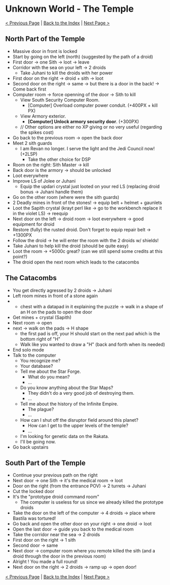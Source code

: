 # Unknown World - The Temple

[< Previous Page](093_UnknownWorld.md)
| [Back to the Index](../index.md)
| [Next Page >](095_UnknownWorld.md)


## North Part of the Temple

- Massive door in front is locked
- Start by going on the left (north) (suggested by the path of a droid)
- First door -> one Sith -> loot -> leave
- Corridor with the sea on your left -> 2 droids
    - Take Juhani to kill the droids with her power
- First door on the right -> droid + sith -> loot
- Second door on the right -> same -> but there is a door in the back! -> Come back first
- Computer room -> force openning of the door -> Sith to kill
    - View South Security Computer Room.
        - [Computer] Overload computer power conduit. (+400PX + kill PX)
    - View Armory exterior.
        - **[Computer] Unlock armory security door**. (+300PX)
    - // Other options are either no XP giving or no very useful (regarding the spikes cost)
- Go back to the previous room -> open the back door
- Meet 2 sith guards
    - I am Revan no longer. I serve the light and the Jedi Council now! (+2LSP)
        - Take the other choice for DSP
- Room on the right: Sith Master -> kill
- Back door is the armory -> should be unlocked
- Loot everywhere
- Improve LS of Jolee or Juhani
    - Equip the updari crystal just looted on your red LS (replacing droid bonus -> Juhani handle them)
- Go on the other room (where were the sith guards)
- 2 Deadly mines in front of the stones! -> equip belt + helmet + gaunlets
- Loot the Sapith crystal (krayt perl like -> go to the workbench replace it in the violet LS) -> reequip
- Next door on the left -> droid room -> loot everywhere -> good equipment for droid
- Restore (fully) the rusted droid. Don't forget to equip repair belt -> +1300PX
- Follow the droid -> he will enter the room with the 2 droids w/ shields!
- Take Juhani to help kill the droid (should be quite easy)
- Loot the room -> +5000c great? (can we still spend some credits at this point?)
- The droid open the next room which leads to the catacombs

## The Catacombs

- You get directly agressed by 2 droids -> Juhani
- Left room mines in front of a stone again
- + chest with a datapad in it explaining the puzzle -> walk in a shape of an H on the pads to open the door
- Get mines + crystal (Sapith)
- Next room -> open
- next -> walk on the pads -> H shape
    - the first pad is off, your H should start on the next pad which is the bottom right of "H"
    - Walk like you wanted to draw a "H" (back and forth when its needed)
- End solo mode
- Talk to the computer
    - You recognize me?
    - Your database?
    - Tell me about the Star Forge.
        - What do you mean?
        - ...
    - Do you know anything about the Star Maps?
        - They didn't do a very good job of destroying them.
        - ...
    - Tell me about the history of the Infinite Empire.
        - The plague?
        - ...
    - How can I shut off the disruptor field around this planet?
        - How can I get to the upper levels of the temple?
        - ...
    - I'm looking for genetic data on the Rakata.
    - I'll be going now.
- Go back upstairs


## South Part of the Temple

- Continue your previous path on the right
- Next door -> one Sith -> it's the medical room -> loot
- Door on the right (from the entrance POV) -> 2 turrets -> Juhani
- Cut the locked door
- It's the "prototype droid command room"
    - The computer is useless for us since we already killed the prototype droids
- Take the door on the left of the computer -> 4 droids -> place where Bastila was tortured!
- Go back and open the other door on your right -> one droid -> loot
- Open the last door -> guide you back to the medical room
- Take the corridor near the sea -> 2 droids
- First door on the right -> 1 sith
- Second door -> same
- Next door -> computer room where you remote killed the sith (and a droid through the door in the previous room)
- Alright ! You made a full round!
- Next door on the right -> 2 droids -> ramp up -> open door!

[< Previous Page](093_UnknownWorld.md)
| [Back to the Index](../index.md)
| [Next Page >](095_UnknownWorld.md)


